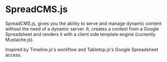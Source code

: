 SpreadCMS.js
============

SpreadCMS.js, gives you the ability to serve and manage dynamic content without the need of a dynamic server. It, creates a context from a Google Spreadsheet and renders it with a client side template engine (currently Mustache.js). 

Inspired by Timeline.js's workflow and Tabletop.js's Google Spreadsheet access.

